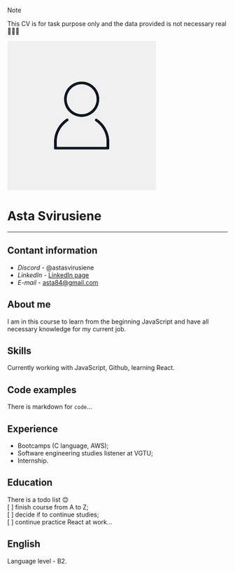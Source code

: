 > [!NOTE]
> This CV is for task purpose only and the data provided is not necessary real 🤷🏻‍♀️


 ![profile image](./avatar-3814049_640.png) 
# Asta Svirusiene
---      

## Contant information
+ *Discord* - @astasvirusiene    
+ *LinkedIn* - [LinkedIn page](https://lt.linkedin.com/in/asta-svirusiene-b52849201)
+ *E-mail* - asta84@gmail.com

## About me

I am in this course to learn from the beginning JavaScript and have all necessary knowledge for my current job. 

## Skills

Currently working with JavaScript, Github, learning React. 

## Code examples

There is markdown for ```code```...

## Experience

* Bootcamps (C language, AWS);
* Software engineering studies listener at VGTU;
* Internship.

## Education

There is a todo list 😊  
[ ] finish course from A to Z;  
[ ] decide if to continue studies;  
[ ] continue practice React at work...

## English 

Language level - B2.





